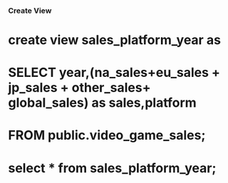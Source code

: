 
### Create View
# create view sales_platform_year as
# SELECT year,(na_sales+eu_sales + jp_sales + other_sales+ global_sales) as sales,platform
# FROM public.video_game_sales;


# select * from sales_platform_year;